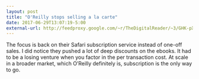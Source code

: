 ```yaml
---
layout: post
title: "O'Reilly stops selling a la carte"
date: 2017-06-29T13:07:19-5:00
external-url: http://feedproxy.google.com/~r/TheDigitalReader/~3/GHK-pX3dYu4/
---
```


The focus is back on their Safari subscription service instead of one-off sales. I did notice they pushed a lot of deep discounts on the ebooks. It had to be a losing venture when you factor in the per transaction cost. At scale in a broader market, which O’Reilly definitely is, subscription is the only way to go.